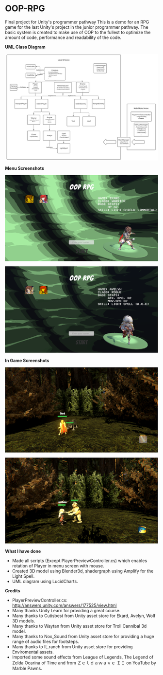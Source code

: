 # OOP-RPG
Final project for Unity's programmer pathway
This is a demo for an RPG game for the last Unity's project in the junior programmer pathway.
The basic system is created to make use of OOP to the fullest to optimize the amount of code, performance and readability of the code.

**UML Class Diagram**

![](uml.png)

**Menu Screenshots**

![](ekard.png)

![](avelyn.png)

**In Game Screenshots**

![](ekardInGame.png)

![](avelynInGame.png)

**What I have done**

- Made all scripts (Except PlayerPreviewController.cs) which enables rotation of Player in menu screen with mouse.
- Created 3D model using Blender3d, shadergraph using Amplify for the Light Spell.
- UML diagram using LucidCharts.

**Credits**

- PlayerPreviewController.cs: http://answers.unity.com/answers/177525/view.html
- Many thanks Unity Learn for providing a great course.
- Many thanks to Cutisbest from Unity asset store for Ekard, Avelyn, Wolf 3D models.
- Many thanks to Waytan from Unity asset store for Troll Cannibal 3d model.
- Many thanks to Nox_Sound from Unity asset store for providing a huge range of audio files for footsteps.
- Many thanks to IL.ranch from Unity asset store for providing Enviromental assets.
- Imported some sound effects from League of Legends, The Legend of Zelda Ocarina of Time and from Ｚｅｌｄａｗａｖｅ ＩＩ on YouTube by Marble Pawns.
